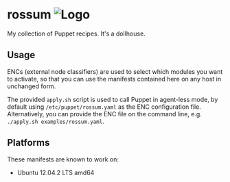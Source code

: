 # rossum ![Logo](https://raw.github.com/jhermann/rossum/master/doc/_static/rossum-logo-40.png)

My collection of Puppet recipes. It's a dollhouse.

## Usage

ENCs (external node classifiers) are used to select which modules you want to activate,
so that you can use the manifests contained here on any host in unchanged form.

The provided `apply.sh` script is used to call Puppet in agent-less mode,
by default using `/etc/puppet/rossum.yaml` as the ENC configuration file. 
Alternatively, you can provide the ENC file on the command line, 
e.g. `./apply.sh examples/rossum.yaml`.


## Platforms
These manifests are known to work on:

* Ubuntu 12.04.2 LTS amd64

